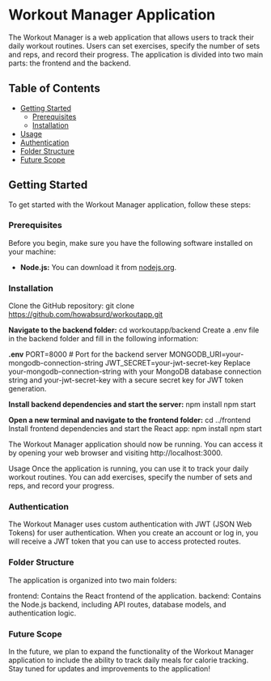 # Workout Manager Application

The Workout Manager is a web application that allows users to track their daily workout routines. Users can set exercises, specify the number of sets and reps, and record their progress. The application is divided into two main parts: the frontend and the backend.

## Table of Contents

- [Getting Started](#getting-started)
  - [Prerequisites](#prerequisites)
  - [Installation](#installation)
- [Usage](#usage)
- [Authentication](#authentication)
- [Folder Structure](#folder-structure)
- [Future Scope](#future-scope)
## Getting Started

To get started with the Workout Manager application, follow these steps:

### Prerequisites

Before you begin, make sure you have the following software installed on your machine:

- **Node.js:** You can download it from [nodejs.org](https://nodejs.org/).

### Installation

Clone the GitHub repository:
git clone https://github.com/howabsurd/workoutapp.git

**Navigate to the backend folder:**
cd workoutapp/backend
Create a .env file in the backend folder and fill in the following information:

**.env**
PORT=8000  # Port for the backend server
MONGODB_URI=your-mongodb-connection-string
JWT_SECRET=your-jwt-secret-key
Replace your-mongodb-connection-string with your MongoDB database connection string and your-jwt-secret-key with a secure secret key for JWT token generation.

**Install backend dependencies and start the server:**
npm install
npm start

**Open a new terminal and navigate to the frontend folder:**
cd ../frontend
Install frontend dependencies and start the React app:
npm install
npm start

The Workout Manager application should now be running. You can access it by opening your web browser and visiting http://localhost:3000.

Usage
Once the application is running, you can use it to track your daily workout routines. You can add exercises, specify the number of sets and reps, and record your progress.

### Authentication
The Workout Manager uses custom authentication with JWT (JSON Web Tokens) for user authentication. When you create an account or log in, you will receive a JWT token that you can use to access protected routes.

### Folder Structure
The application is organized into two main folders:

frontend: Contains the React frontend of the application.
backend: Contains the Node.js backend, including API routes, database models, and authentication logic.

### Future Scope
In the future, we plan to expand the functionality of the Workout Manager application to include the ability to track daily meals for calorie tracking. Stay tuned for updates and improvements to the application!




